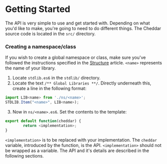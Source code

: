 # Getting Started

The API is very simple to use and get started with. Depending on what you'd like to make, you're going to need to do different things. The Cheddar source code is located in the `src/` directory.

### Creating a namespace/class

If you wish to create a global namespace or class, make sure you've followed the instructions specified in the [Structure](./structure.md) article. `<name>` represents the name of your library.

 1. Locate `stdlib.es6` in the `stdlib/` directory.
 2. Locate the text `/** Global Libraries **/`. Directly underneath this, create a line in the following format:
```js
import LIB<name> from './ns/<name>';
STDLIB.Item("<name>", LIB<name>);
```
 3. Now in `ns/<name>.es6`. Set the contents to the template:
```js
export default function(cheddar) {
        return <implementation>;
}
```
`<implementation>` is to be replaced with your implementation. The `cheddar` variable, introduced by the function, is the API. `<implementation>` should not be wrapped as a variable. The API and it's details are described in the following sections.